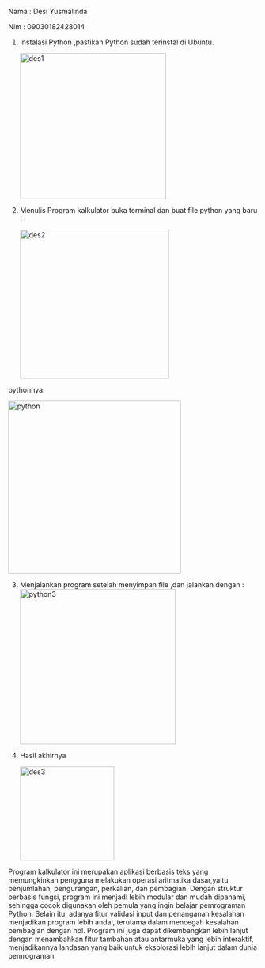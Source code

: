 
Nama  : Desi Yusmalinda

Nim   : 09030182428014


1. Instalasi Python ,pastikan Python sudah terinstal di Ubuntu.

   <img width="295" alt="des1" src="https://github.com/user-attachments/assets/cbcb595b-fc21-46c8-b87b-e604a9f1ac46" />

   
2. Menulis Program kalkulator buka terminal dan buat file python yang baru :

   <img width="301" alt="des2" src="https://github.com/user-attachments/assets/686cfae4-0f5a-46f8-b873-fb87378e36be" />

  pythonnya:
   
  <img width="349" alt="python" src="https://github.com/user-attachments/assets/60eb8c6f-f50e-4e16-a7b6-f4afe3215624" />


3. Menjalankan program setelah menyimpan file ,dan jalankan dengan :
   <img width="314" alt="python3" src="https://github.com/user-attachments/assets/1811a95b-adb3-48d6-9fc2-2899273ee865" />

4. Hasil akhirnya

   <img width="190" alt="des3" src="https://github.com/user-attachments/assets/4e744e5e-db6b-405a-a1dc-b77b9386219b" />

  Program kalkulator ini merupakan aplikasi berbasis teks yang memungkinkan pengguna melakukan operasi aritmatika dasar,yaitu penjumlahan, pengurangan, perkalian, dan pembagian. Dengan struktur berbasis fungsi, program ini menjadi lebih modular dan mudah dipahami, sehingga cocok digunakan oleh pemula yang ingin belajar pemrograman Python. Selain itu, adanya fitur validasi input dan penanganan kesalahan menjadikan program lebih andal, terutama dalam mencegah kesalahan pembagian dengan nol. Program ini juga dapat dikembangkan lebih lanjut dengan menambahkan fitur tambahan atau antarmuka yang lebih interaktif, menjadikannya landasan yang baik untuk eksplorasi lebih lanjut dalam dunia pemrograman.
